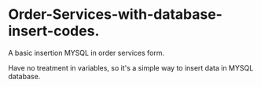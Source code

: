 # Order-Services-with-database-insert-codes.
A basic insertion MYSQL in order services form. 

Have no treatment in variables, so it's a simple way to insert data in MYSQL database.

